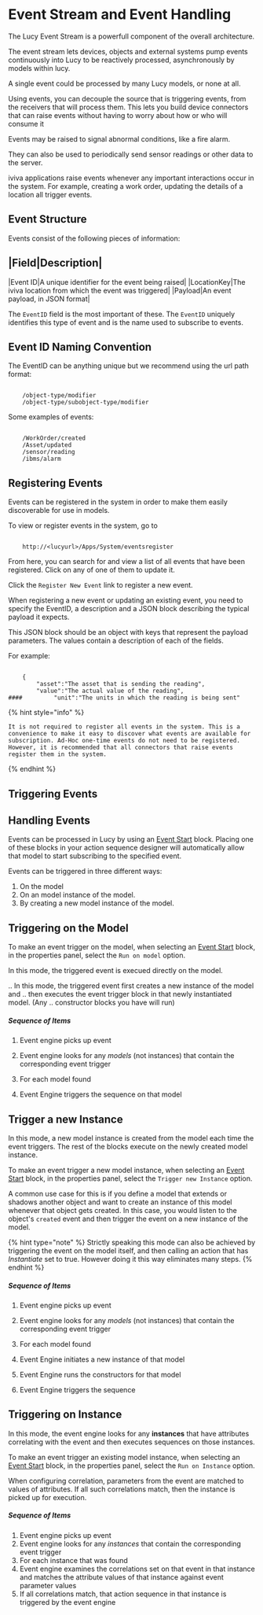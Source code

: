 

<a name='eventhandling'></a>

# Event Stream and Event Handling
The Lucy Event Stream is a powerfull component of the overall architecture.

The event stream lets devices, objects and external systems pump events continuously into Lucy to be reactively processed, asynchronously by models within lucy.

A single event could be processed by many Lucy models, or none at all.

Using events, you can decouple the source that is triggering events, from the receivers that will process them. This lets you build device connectors that can raise events without having to worry about how or who will consume it

Events may be raised to signal abnormal conditions, like a fire alarm.

They can also be used to periodically send sensor readings or other data to the server.

iviva applications raise events whenever any important interactions occur in the system. For example, creating a work order, updating the details of a location all trigger events.

## Event Structure
Events consist of the following pieces of information:



|Field|Description|
-------------------
|Event ID|A unique identifier for the event being raised|
|LocationKey|The iviva location from which the event was triggered|
|Payload|An event payload, in JSON format|
 

The `EventID` field is the most important of these. The `EventID` uniquely identifies this type of event and is the name used to subscribe to events.

## Event ID Naming Convention
The EventID can be anything unique but we recommend using the url path format:

```

    /object-type/modifier
    /object-type/subobject-type/modifier

```

Some examples of events:

```

    /WorkOrder/created
    /Asset/updated
    /sensor/reading
    /ibms/alarm

```

<a name='eventsregister'></a>

## Registering Events
Events can be registered in the system in order to make them easily discoverable for use in models.

To view or register events in the system, go to

```

    http://<lucyurl>/Apps/System/eventsregister

```

From here, you can search for and view a list of all events that have been registered. Click on any of one of them to update it.

Click the `Register New Event` link to register a new event.

When registering a new event or updating an existing event, you need to specify the EventID, a description and a JSON block describing the typical payload it expects.

This JSON block should be an object with keys that represent the payload parameters. The values contain a description of each of the fields.

For example:

```

    {
        "asset":"The asset that is sending the reading",
        "value":"The actual value of the reading",
####         "unit":"The units in which the reading is being sent"

```

{% hint style="info" %}

    It is not required to register all events in the system. This is a convenience to make it easy to discover what events are available for subscription. Ad-Hoc one-time events do not need to be registered. However, it is recommended that all connectors that raise events register them in the system.

{% endhint %}


## Triggering Events

## Handling Events
Events can be processed in Lucy by using an [Event Start](block-source.raw.md#eventstart-ref) block.
Placing one of these blocks in your action sequence designer will automatically allow that model to start subscribing to the specified event.

Events can be triggered in three different ways:

1. On the model
2. On an model instance of the model.
3. By creating a new model instance of the model.


## Triggering on the Model
To make an event trigger on the model, when selecting an [Event Start](block-source.raw.md#eventstart-ref) block, in the properties panel, select the `Run on model` option.

In this mode, the triggered event is execued directly on the model.

.. In this mode, the triggered event first creates a new instance of the model and
.. then executes the event trigger block in that newly instantiated model. (Any .. constructor blocks you have will run)

##### Sequence of Items
1. Event engine picks up event
2. Event engine looks for any *models* (not instances) that contain the corresponding event trigger
3. For each model found

  1. Event Engine triggers the sequence on that model


<a name='eventtriggernewinstance'></a>

## Trigger a new Instance
In this mode, a new model instance is created from the model each time the event triggers. The rest of the blocks execute on the newly created model instance.

To make an event trigger a new model instance, when selecting an [Event Start](block-source.raw.md#eventstart-ref) block, in the properties panel, select the `Trigger new Instance` option.

A common use case for this is if you define a model that extends or shadows another object and want to create an instance of this model whenever that object gets created.
In this case, you would listen to the object's `created` event and then trigger the event on a new instance of the model.

{% hint type="note" %}
    Strictly speaking this mode can also be achieved by triggering the event on the model itself, and then calling an action that has *Instantiate* set to true. However doing it this way eliminates many steps. {% endhint %}

##### Sequence of Items
1. Event engine picks up event
2. Event engine looks for any *models* (not instances) that contain the corresponding event trigger
3. For each model found

  1. Event Engine initiates a new instance of that model
  2. Event Engine runs the constructors for that model
  3. Event Engine triggers the sequence


## Triggering on Instance
In this mode, the event engine looks for any **instances** that have attributes correlating with the event and then executes sequences on those instances.

To make an event trigger an existing model instance, when selecting an [Event Start](block-source.raw.md#eventstart-ref) block, in the properties panel, select the `Run on Instance` option.

When configuring correlation, parameters from the event are matched to values of attributes.
If all such correlations match, then the instance is picked up for execution.

##### Sequence of Items

1. Event engine picks up event
2. Event engine looks for any *instances* that contain the corresponding event trigger
3. For each instance that was found
  1. Event engine examines the correlations set on that event in that instance and matches the attribute values of that instance against event parameter values
  2. If all correlations match, that action sequence in that instance is triggered by the event engine